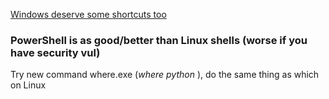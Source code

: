 [Windows deserve some shortcuts too](https://www.lifewire.com/command-line-commands-for-control-panel-applets-2626060)
### PowerShell is as good/better than Linux shells (worse if you have security vul)

Try new command where.exe (*where python* ), do the same thing as which on Linux
